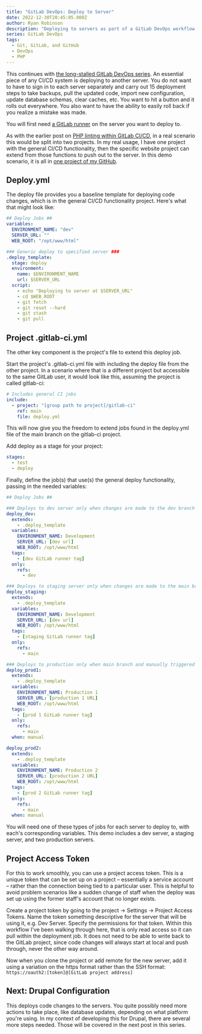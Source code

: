 ```yaml
---
title: "GitLab DevOps: Deploy to Server"
date: 2022-12-30T20:45:05.000Z
author: Ryan Robinson
description: "Deploying to servers as part of a GitLab DevOps workflow."
series: GitLab DevOps
tags:
  - Git, GitLab, and GitHub
  - DevOps
  - PHP
---
```


This continues with [the long-stalled GitLab DevOps series](/tags/gitlab-devops/). An essential piece of any CI/CD system is deploying to another server. You do not want to have to sign in to each server separately and carry out 15 deployment steps to take backups, pull the updated code, import new configuration, update database schemas, clear caches, etc. You want to hit a button and it rolls out everywhere. You also want to have the ability to easily roll back if you realize a mistake was made.

You will first need [a GitLab runner](/posts/2022/gitlab-devops-gitlab-runner/) on the server you want to deploy to.

As with the earlier post on [PHP linting within GitLab CI/CD](/posts/2022/gitlab-devops-php-lint/), in a real scenario this would be split into two projects. In my real usage, I have one project with the general CI/CD functionality, then the specific website project can extend from those functions to push out to the server. In this demo scenario, it is all in [one project of my GitHub](https://github.com/ryan-l-robinson/GitLab-CI-CD).

## Deploy.yml

The deploy file provides you a baseline template for deploying code changes, which is in the general CI/CD functionality project. Here's what that might look like:

```yml
## Deploy Jobs ##
variables:
  ENVIRONMENT_NAME: "dev"
  SERVER_URL: ""
  WEB_ROOT: "/opt/www/html"

### Generic deploy to specified server ###
.deploy_template:
  stage: deploy
  environment:
    name: $ENVIRONMENT_NAME
    url: $SERVER_URL
  script:
    - echo "Deploying to server at $SERVER_URL"
    - cd $WEB_ROOT
    - git fetch
    - git reset --hard
    - git stash
    - git pull
```

## Project .gitlab-ci.yml

The other key component is the project's file to extend this deploy job.

Start the project's .gitlab-ci.yml file with including the deploy file from the other project. In a scenario where that is a different project but accessible to the same GitLab user, it would look like this, assuming the project is called gitlab-ci:

```yml
# Includes general CI jobs
include:
  - project: "[group path to project]/gitlab-ci"
    ref: main
    file: deploy.yml
```

This will now give you the freedom to extend jobs found in the deploy.yml file of the main branch on the gitlab-ci project.

Add deploy as a stage for your project:

```yml
stages:
  - test
  - deploy
```

Finally, define the job(s) that use(s) the general deploy functionality, passing in the needed variables:

```yml
## Deploy Jobs ##

### Deploys to dev server only when changes are made to the dev branch ###
deploy_dev:
  extends:
    - .deploy_template
  variables:
    ENVIRONMENT_NAME: Development
    SERVER_URL: [dev url]
    WEB_ROOT: /opt/www/html
  tags:
    - [dev GitLab runner tag]
  only:
    refs:
      - dev

### Deploys to staging server only when changes are made to the main branch ###
deploy_staging:
  extends:
    - .deploy_template
  variables:
    ENVIRONMENT_NAME: Development
    SERVER_URL: [dev url]
    WEB_ROOT: /opt/www/html
  tags:
    - [staging GitLab runner tag]
  only:
    refs:
      - main

### Deploys to production only when main branch and manually triggered ###
deploy_prod1:
  extends:
    - .deploy_template
  variables:
    ENVIRONMENT_NAME: Production 1
    SERVER_URL: [production 1 URL]
    WEB_ROOT: /opt/www/html
  tags:
    - [prod 1 GitLab runner tag]
  only:
    refs:
      - main
  when: manual

deploy_prod2:
  extends:
    - .deploy_template
  variables:
    ENVIRONMENT_NAME: Production 2
    SERVER_URL: [production 2 URL]
    WEB_ROOT: /opt/www/html
  tags:
    - [prod 2 GitLab runner tag]
  only:
    refs:
      - main
  when: manual
```

You will need one of these types of jobs for each server to deploy to, with each's corresponding variables. This demo includes a dev server, a staging server, and two production servers.

## Project Access Token

For this to work smoothly, you can use a project access token. This is a unique token that can be set up on a project – essentially a service account – rather than the connection being tied to a particular user. This is helpful to avoid problem scenarios like a sudden change of staff when the deploy was set up using the former staff's account that no longer exists.

Create a project token by going to the project -&gt; Settings -&gt; Project Access Tokens. Name the token something descriptive for the server that will be using it, e.g. Dev Server. Specify the permissions for that token. Within this workflow I've been walking through here, that is only read access so it can pull within the deployment job. It does not need to be able to write back to the GitLab project, since code changes will always start at local and push through, never the other way around.

Now when you clone the project or add remote for the new server, add it using a variation on the https format rather than the SSH format: `https://oauth2:[token]@[GitLab project address]`

## Next: Drupal Configuration

This deploys code changes to the servers. You quite possibly need more actions to take place, like database updates, depending on what platform you're using. In my context of developing this for Drupal, there are several more steps needed. Those will be covered in the next post in this series.
